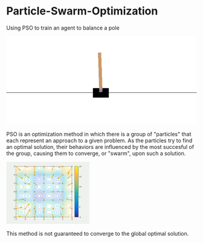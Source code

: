 # Particle-Swarm-Optimization
Using PSO to train an agent to balance a pole

![](CartPole.gif)

PSO is an optimization method in which there is a group of "particles" that each represent an approach to a given problem. As the particles try to find an optimal solution, their behaviors are influenced by the most succesful of the group, causing them to converge, or "swarm", upon such a solution. 

![](ParticleSwarmArrowsAnimation.gif)

This method is not guaranteed to converge to the global optimal solution.
